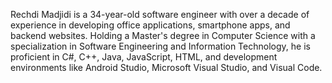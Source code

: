 Rechdi Madjidi is a 34-year-old software engineer with over a decade of experience in developing 
office applications, smartphone apps, and backend websites. Holding a Master's degree in 
Computer Science with a specialization in Software Engineering and Information Technology,
he is proficient in C#, C++, Java, JavaScript, HTML, and development environments like
Android Studio, Microsoft Visual Studio, and Visual Code.
